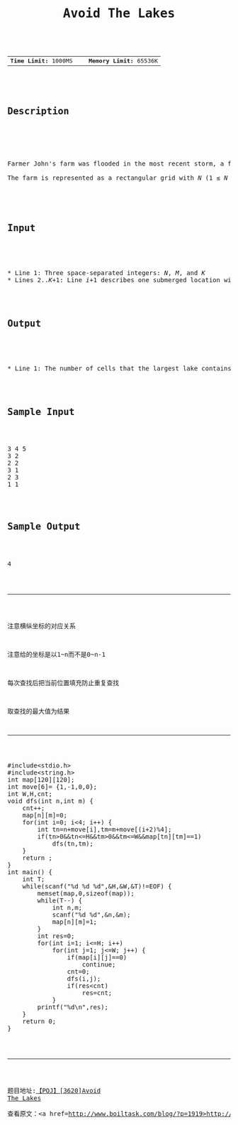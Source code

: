 <pre><h1 class="ptt" lang="en-US" style="text-align: center;">Avoid The Lakes</h1>

<div class="plm">
<table align="center">
<tbody>
<tr>
<td><b>Time Limit:</b> 1000MS</td>
<td width="10px"></td>
<td><b>Memory Limit:</b> 65536K</td>
</tr>
</tbody>
</table>
</div>

<h2 class="pst">Description</h2>

<div class="ptx" lang="en-US">
<div>

Farmer John's farm was flooded in the most recent storm, a fact only aggravated by the information that his cows are deathly afraid of water. His insurance agency will only repay him, however, an amount depending on the size of the largest "lake" on his farm.

The farm is represented as a rectangular grid with <i>N</i> (1 ≤ <i>N</i> ≤ 100) rows and <i>M</i> (1 ≤ <i>M</i> ≤ 100) columns. Each cell in the grid is either dry or submerged, and exactly <i>K</i> (1 ≤ <i>K</i> ≤ <i>N</i> × <i>M</i>) of the cells are submerged. As one would expect, a lake has a central cell to which other cells connect by sharing a long edge (not a corner). Any cell that shares a long edge with the central cell or shares a long edge with any connected cell becomes a connected cell and is part of the lake.

</div>
</div>

<h2 class="pst">Input</h2>

<div class="ptx" lang="en-US">

* Line 1: Three space-separated integers: <i>N</i>, <i>M</i>, and <i>K</i>
* Lines 2..<i>K</i>+1: Line <i>i</i>+1 describes one submerged location with two space separated integers that are its row and column: <i>R</i> and <i>C</i>

</div>

<h2 class="pst">Output</h2>

<div class="ptx" lang="en-US">

* Line 1: The number of cells that the largest lake contains.

</div>

<h2 class="pst">Sample Input</h2>

<pre class="sio">3 4 5
3 2
2 2
3 1
2 3
1 1</pre>

<h2 class="pst">Sample Output</h2>

<pre class="sio">4</pre>

<hr />

注意横纵坐标的对应关系

注意给的坐标是以1~n而不是0~n-1

每次查找后把当前位置填充防止重复查找

取查找的最大值为结果

<hr />

<pre class="lang:c++ decode:true ">#include&lt;stdio.h&gt;
#include&lt;string.h&gt;
int map[120][120];
int move[6]= {1,-1,0,0};
int W,H,cnt;
void dfs(int n,int m) {
    cnt++;
    map[n][m]=0;
    for(int i=0; i&lt;4; i++) {
        int tn=n+move[i],tm=m+move[(i+2)%4];
        if(tn&gt;0&amp;&amp;tn&lt;=H&amp;&amp;tm&gt;0&amp;&amp;tm&lt;=W&amp;&amp;map[tn][tm]==1)
            dfs(tn,tm);
    }
    return ;
}
int main() {
    int T;
    while(scanf("%d %d %d",&amp;H,&amp;W,&amp;T)!=EOF) {
        memset(map,0,sizeof(map));
        while(T--) {
            int n,m;
            scanf("%d %d",&amp;n,&amp;m);
            map[n][m]=1;
        }
        int res=0;
        for(int i=1; i&lt;=H; i++)
            for(int j=1; j&lt;=W; j++) {
                if(map[i][j]==0)
                    continue;
                cnt=0;
                dfs(i,j);
                if(res&lt;cnt)
                    res=cnt;
            }
        printf("%d\n",res);
    }
    return 0;
}
</pre>

<hr />

题目地址:<a href="http://poj.org/problem?id=3620">【POJ】[3620]Avoid The Lakes</a><br/><br/>查看原文：<a href=http://www.boiltask.com/blog/?p=1919>http://www.boiltask.com/blog/?p=1919</a></pre>